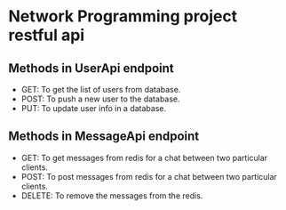 # Network Programming project restful api

## Methods in UserApi endpoint

- GET: To get the list of users from database.
- POST: To push a new user to the database.
- PUT: To update user info in a database.

## Methods in MessageApi endpoint
- GET: To get messages from redis for a chat between two particular clients.
- POST: To post messages from redis for a chat between two particular clients.
- DELETE: To remove the messages from the redis.
